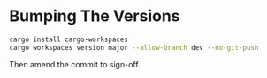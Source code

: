 # Bumping The Versions

```bash
cargo install cargo-workspaces
cargo workspaces version major --allow-branch dev --no-git-push
```

Then amend the commit to sign-off.
